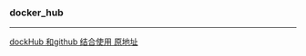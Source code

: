 ### docker_hub

---


[dockHub 和github 结合使用 原地址](http://blog.csdn.net/cszhouwei/article/details/41312671)


